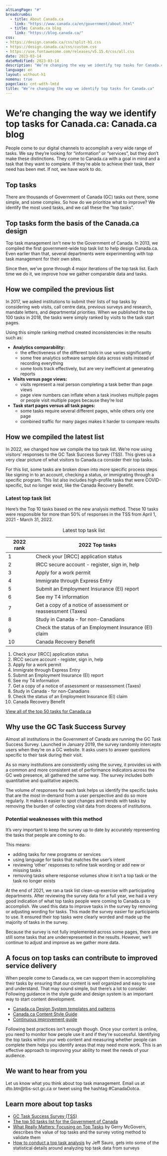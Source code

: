 ```yaml
---
altLangPage: "#"
breadcrumbs:
  - title: About Canada.ca
    link: "https://www.canada.ca/en/government/about.html"
  - title: Canada.ca blog
    link: "https://blog.canada.ca/"    
css:
- https://design.canada.ca/css/split-h1.css
- https://design.canada.ca/css/custom.css
- https://use.fontawesome.com/releases/v5.15.4/css/all.css
date: 2023-03-14
dateModified: 2023-03-14
description: "We’re changing the way we identify top tasks for Canada.ca"
language: en
layout: without-h1
nomenu: true
pageclass: cnt-wdth-lmtd
title: "We’re changing the way we identify top tasks for Canada.ca"
---
```

<h1 property="name" id="wb-cont" dir="ltr"><span class="stacked"><span>We’re changing the way we identify top tasks for Canada.ca</span>: <span>Canada.ca blog</span></span></h1>
<p>People come to our digital channels to accomplish a very wide range of tasks. We say they’re looking for “information” or “services”, but they don’t make these distinctions. They come to Canada.ca with a goal in mind and a task that they want to complete. If they’re able to achieve their task, their need has been met. If not, we have work to do.</p>
<h2>Top tasks</h2>
<p>There are thousands of Government of Canada (GC) tasks out there, some simple, and some complex. So how do we prioritize what to improve? We identify the most used tasks, and we call these the “top tasks”.</p>
<h2>Top tasks form the basis of the Canada.ca design</h2>
<p>Top task management isn’t new to the Government of Canada. In 2013, we compiled the first government-wide top task list to help design Canada.ca. Even earlier than that, several departments were experimenting with top task management for their own sites.</p>
<p>Since then, we’ve gone through 4 major iterations of the top task list. Each time we do it, we improve how we gather comparable data and tasks.</p>
<h2>How we compiled the previous list</h2>
<p>In 2017, we asked institutions to submit their lists of top tasks by considering web visits, call centre data, previous surveys and research, mandate letters, and departmental priorities.  When we published the top 100 tasks in 2018, the tasks were simply ranked by visits to the task start pages.</p>
<p>Using this simple ranking method created inconsistencies in the results such as:</p>
<ul>
  <li><strong>Analytics comparability:</strong>
    <ul>
      <li>the effectiveness of the different tools in use varies significantly</li>
      <li>some free analytics software sample data across visits instead of recording everything</li>
      <li>some tools track effectively, but are very inefficient at generating reports</li>
    </ul>
  </li>
  <li><strong>Visits versus page views:</strong>
    <ul>
      <li>visits represent a real person completing a task better than page views</li>
      <li>page view numbers can inflate when a task involves multiple pages or people visit multiple pages because they’re lost</li>
    </ul>
  </li>
  <li><strong>Task start pages versus all task pages:</strong>
    <ul>
      <li>some tasks require several different pages, while others only one page</li>
      <li>combined traffic for many pages makes it harder to compare results</li>
    </ul>
  </li>
</ul>
<h2>How we compiled the latest list</h2>
<p>In 2022, we changed how we compile the top task list. We’re now using visitors’ responses to the GC Task Success Survey (TSS).  This gives us a very clear picture of what visitors to Canada.ca consider their top tasks.</p>
<p>For this list, some tasks are broken down into more specific process steps like signing in to an account, checking a status, or immigrating through a specific program. This list also includes high-profile tasks that were COVID-specific, but no longer exist, like the Canada Recovery Benefit.</p>
<h3>Latest top task list</h3>
<p>Here’s the Top 10 tasks based on the new analysis method. These 10 tasks were responsible for more than 50% of responses in the TSS from April 1, 2021 - March 31, 2022.</p>
<table class="table">
  <caption class="wb-inv">
  Latest top task list
  </caption>
  <thead>
    <tr>
      <th class="col-md-3">2022 rank</th>
      <th class="col-md-9">2022 Top tasks</th>
    </tr>
  </thead>
  <tbody>
    <tr>
      <td>1</td>
      <td>Check your [IRCC] application status</td>
    </tr>
    <tr>
      <td>2</td>
      <td>IRCC secure account - register, sign in, help</td>
    </tr>
    <tr>
      <td>3</td>
      <td>Apply for a work permit</td>
    </tr>
    <tr>
      <td>4</td>
      <td>Immigrate through Express Entry</td>
    </tr>
    <tr>
      <td>5</td>
      <td>Submit an Employment Insurance (EI) report</td>
    </tr>
    <tr>
      <td>6</td>
      <td>See my T4 information</td>
    </tr>
    <tr>
      <td>7</td>
      <td>Get a copy of a notice of assessment or reassessment (Taxes)</td>
    </tr>
    <tr>
      <td>8</td>
      <td>Study in Canada - for non-Canadians</td>
    </tr>
    <tr>
      <td>9</td>
      <td>Check the status of an Employment Insurance (EI) claim</td>
    </tr>
    <tr>
      <td>10</td>
      <td>Canada Recovery Benefit</td>
    </tr>
  </tbody>
</table>
<ol>
  <li>Check your [IRCC] application status</li>
  <li>IRCC secure account - register, sign in, help</li>
  <li>Apply for a work permit</li>
  <li>Immigrate through Express Entry</li>
  <li>Submit an Employment Insurance (EI) report</li>
  <li>See my T4 information</li>
  <li>Get a copy of a notice of assessment or reassessment (Taxes)</li>
  <li>Study in Canada - for non-Canadians</li>
  <li>Check the status of an Employment Insurance (EI) claim</li>
  <li>Canada Recovery Benefit</li>
</ol>
<p><a href="https://www.canada.ca/en/government/about/top-tasks-for-canada-ca.html">View all of the top 50 tasks for Canada.ca</a></p>
<h2>Why use the GC Task Success Survey</h2>
<p>Almost all institutions in the Government of Canada are running the GC Task Success Survey. Launched in January 2019, the survey randomly intercepts users when they’re on a GC website. It asks users to answer questions specific to their task during their visit.</p>
<p>As so many institutions are consistently using the survey, it provides us with a common and more consistent set of performance indicators across the GC web presence, all gathered the same way. The survey includes both quantitative and qualitative aspects.</p>
<p>The volume of responses for each task helps us identify the specific tasks that are the most in-demand from a user perspective and do so more regularly.  It makes it easier to spot changes and trends with tasks by removing the burden of collecting visit data from dozens of institutions.</p>
<h3>Potential weaknesses with this method</h3>
<p>It’s very important to keep the survey up to date by accurately representing the tasks that people are coming to do.</p>
<p>This means:</p>
<ul>
  <li>adding tasks for new programs or services</li>
  <li>using language for tasks that matches the user’s intent</li>
  <li>reviewing ‘other’ responses to refine task wording or add new or missing tasks</li>
  <li>removing tasks where response volumes show it isn’t a top task or the task no longer exists</li>
</ul>
<p>At the end of 2021, we ran a task list clean-up exercise with participating departments. After reviewing the survey data for a full year, we had a very good indication of what top tasks people were coming to Canada.ca to accomplish. We used this data to improve tasks in the survey by removing or adjusting wording for tasks.  This made the survey easier for participants to use. It ensured their top tasks were clearly worded and made up the majority of tasks in the survey.</p>
<p>Because the survey is not fully implemented across some pages, there are still some tasks that are underrepresented in the results. However, we’ll continue to adjust and improve as we gather more data.</p>
<h2>A focus on top tasks can contribute to improved service delivery</h2>
<p>When people come to Canada.ca, we can support them in accomplishing their tasks by ensuring that our content is well organized and easy to use and understand. That may sound simple, but there’s a lot to consider. Following guidance in the style guide and design system is an important way to start content development.</p>
<ul>
  <li><a href="https://www.canada.ca/en/government/about/design-system/pattern-library.html">Canada.ca Design System templates and patterns</a></li>
  <li><a href="https://www.canada.ca/en/treasury-board-secretariat/services/government-communications/canada-content-style-guide.html">Canada.ca Content Style Guide</a></li>
  <li><a href="https://design.canada.ca/continuous-improvement.html">Continuous improvement guide</a></li>
</ul>
<p>Following best practices isn't enough though. Once your content is online, you need to monitor how people use it and if they're successful. Identifying the top tasks within your web content and measuring whether people can complete them helps you identify areas that may need more work. This is an effective approach to improving your ability to meet the needs of your audience.</p>
<h2>We want to hear from you</h2>
<p>Let us know what you think about top task management. Email us at dto.btn@tbs-sct.gc.ca or tweet using the hashtag #CanadaDotca.</p>
<h2>Learn more about top tasks</h2>
<ul>
  <li><a href="https://design.canada.ca/continuous-improvement/monitoring/GCTSS.html">GC Task Success Survey (TSS)</a></li>
  <li><a href="https://www.canada.ca/en/government/about/top-tasks-for-canada-ca.html">The top 50 tasks list for the Government of Canada</a></li>
  <li><a href="https://alistapart.com/article/what-really-matters-focusing-on-top-tasks">What Really Matters: Focusing on Top Tasks</a> by Gerry McGovern, describes the value of top tasks and the survey voting method to validate them</li>
  <li><a href="https://measuringu.com/top-tasks/">How to conduct a top task analysis</a> by Jeff Sauro, gets into some of the statistical details around analyzing top task data from surveys</li>
</ul>
